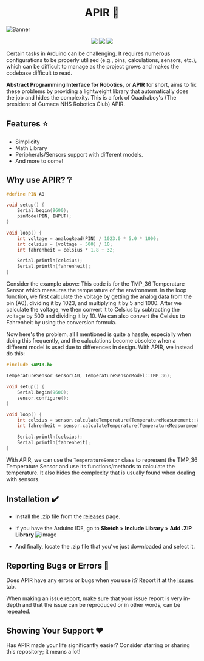 <h1 align="center">APIR 📘</h1>

![Banner](https://user-images.githubusercontent.com/79918051/236221117-d6bc9b7e-42a3-44cb-b58d-9386f9ea6426.png)

</p>
<p align="center">
    <a href="https://img.shields.io/github/downloads/GNHS-Robotics-Club/APIR/total" alt="Downloads">
        <img src="https://img.shields.io/github/downloads/GNHS-Robotics-Club/APIR/total" /></a>
    <a href="https://img.shields.io/github/issues/GNHS-Robotics-Club/APIR" alt="Issues">
        <img src="https://img.shields.io/github/issues/GNHS-Robotics-Club/APIR" /></a>
    <a href="https://img.shields.io/github/last-commit/GNHS-Robotics-Club/APIR" alt="Commits">
        <img src="https://img.shields.io/github/last-commit/GNHS-Robotics-Club/APIR" /></a>
</p>

Certain tasks in Arduino can be challenging. It requires numerous configurations to be properly utilized (e.g., pins, calculations, sensors, etc.), which can be difficult to manage as the project grows and makes the codebase difficult to read. 

**Abstract Programming Interface for Robotics**, or **APIR** for short, aims to fix these problems by providing a lightweight library that automatically does the job and hides the complexity. This is a fork of Quadraboy's (The president of Gumaca NHS Robotics Club) APIR.

## Features ⭐
- Simplicity
- Math Library
- Peripherals/Sensors support with different models.
- And more to come!

## Why use APIR? ❔

```cpp
#define PIN A0

void setup() {
    Serial.begin(9600);
    pinMode(PIN, INPUT);
}

void loop() {
    int voltage = analogRead(PIN) / 1023.0 * 5.0 * 1000;
    int celsius = (voltage - 500) / 10;
    int fahrenheit = celsius * 1.8 + 32;

    Serial.println(celcius);
    Serial.println(fahrenheit);
}
```

Consider the example above: This code is for the TMP_36 Temperature Sensor which measures the temperature of the environment. In the loop function, we first calculate the voltage by getting the analog data from the pin (A0), dividing it by 1023, and multiplying it by 5 and 1000. After we calculate the voltage, we then convert it to Celsius by subtracting the voltage by 500 and dividing it by 10. We can also convert the Celsius to Fahrenheit by using the conversion formula.

Now here's the problem, all I mentioned is quite a hassle, especially when doing this frequently, and the calculations become obsolete when a different model is used due to differences in design. With APIR, we instead do this:

```cpp
#include <APIR.h>

TemperatureSensor sensor(A0, TemperatureSensorModel::TMP_36);

void setup() {
    Serial.begin(9600);
    sensor.configure();
}

void loop() {
    int celsius = sensor.calculateTemperature(TemperatureMeasurement::CELSIUS);
    int fahrenheit = sensor.calculateTemperature(TemperatureMeasurement::FAHRENHEIT);

    Serial.println(celsius);
    Serial.println(fahrenheit);
}
```
With APIR, we can use the ```TemperatureSensor``` class to represent the TMP_36 Temperature Sensor and use its functions/methods to calculate the temperature. It also hides the complexity that is usually found when dealing with sensors.

## Installation ✔️
- Install the .zip file from the [releases](https://github.com/GNHS-Robotics-Club/APIR/releases) page.

- If you have the Arduino IDE, go to **Sketch > Include Library > Add .ZIP Library**
![image](https://user-images.githubusercontent.com/79918051/235280104-cad9c829-4d14-4910-9f49-2e85e458fb63.png)

- And finally, locate the .zip file that you've just downloaded and select it.

## Reporting Bugs or Errors 🐛
Does APIR have any errors or bugs when you use it? Report it at the [issues](https://github.com/GNHS-Robotics-Club/APIR/issues) tab.

When making an issue report, make sure that your issue report is very in-depth and that the issue can be reproduced or in other words, can be repeated.

## Showing Your Support ❤️
Has APIR made your life significantly easier? Consider starring or sharing this repository; it means a lot!
